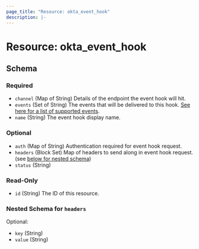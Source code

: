 ```yaml
---
page_title: "Resource: okta_event_hook"
description: |-
---
```


# Resource: okta_event_hook

<!-- schema generated by tfplugindocs -->

## Schema

### Required

- `channel` (Map of String) Details of the endpoint the event hook will hit.
- `events` (Set of String) The events that will be delivered to this hook. [See here for a list of supported events](https://developer.okta.com/docs/reference/api/event-types/?q=event-hook-eligible).
- `name` (String) The event hook display name.

### Optional

- `auth` (Map of String) Authentication required for event hook request.
- `headers` (Block Set) Map of headers to send along in event hook request. (see [below for nested schema](#nestedblock--headers))
- `status` (String)

### Read-Only

- `id` (String) The ID of this resource.

<a id="nestedblock--headers"></a>

### Nested Schema for `headers`

Optional:

- `key` (String)
- `value` (String)
